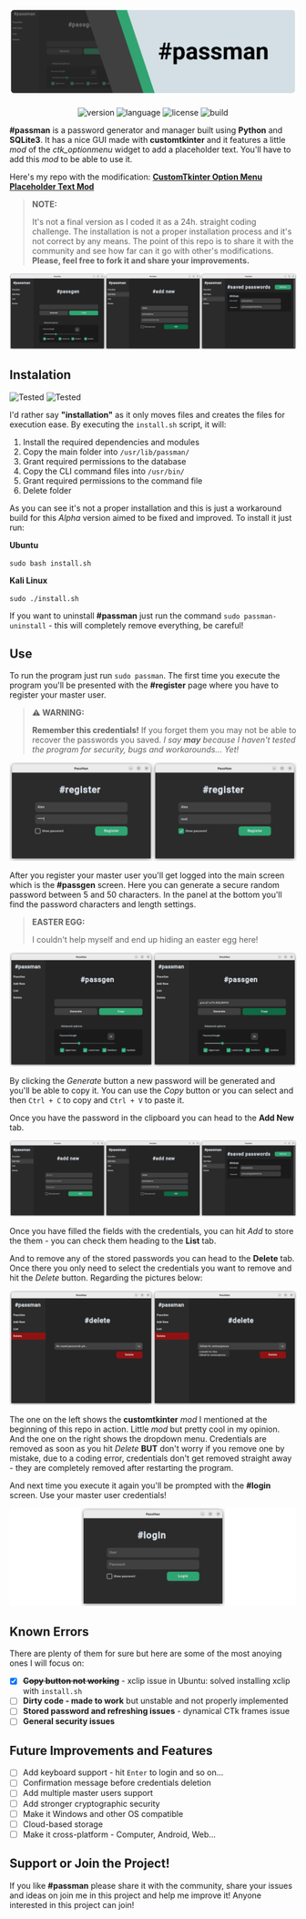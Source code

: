 ![passman header](/img/passman-header.png)
---
<div align="center">

![version](https://img.shields.io/badge/version-Alpha-31A472)
![language](https://img.shields.io/badge/language-Python-404040)
![license](https://img.shields.io/badge/license-GPLv3-lightgrey)
![build](https://img.shields.io/badge/build-passing-31A472)

</div>

**#passman** is a password generator and manager built using **Python** and **SQLite3**. It has a nice GUI made with **customtkinter** and it features a little *mod* of the *ctk_optionmenu* widget to add a placeholder text. You'll have to add this *mod* to be able to use it. 

Here's my repo with the modification: **[CustomTkinter Option Menu Placeholder Text Mod](https://github.com/amtzespinosa/CTk-optionmenu-placeholder)**

> **NOTE:**
>
> It's not a final version as I coded it as a 24h. straight coding challenge. The installation is not a proper installation process and it's not correct by any means. The point of this repo is to share it with the community and see how far can it go with other's modifications. **Please, feel free to fork it and share your improvements.**

![passman showcase](/img/showcase.png)

## Instalation
![Tested](https://img.shields.io/badge/Tested_In-Ubuntu-orange)
![Tested](https://img.shields.io/badge/Tested_In-Kali_Linux-blue)

I'd rather say **"installation"** as it only moves files and creates the files for execution ease. By executing the `install.sh` script, it will: 
1. Install the required dependencies and modules
2. Copy the main folder into `/usr/lib/passman/`
3. Grant required permissions to the database
4. Copy the CLI command files into `/usr/bin/`
5. Grant required permissions to the command file
6. Delete folder

As you can see it's not a proper installation and this is just a workaround build for this *Alpha* version aimed to be fixed and improved. To install it just run:

**Ubuntu**

`sudo bash install.sh`

**Kali Linux**

`sudo ./install.sh`

If you want to uninstall **#passman** just run the command `sudo passman-uninstall` - this will completely remove everything, be careful!

## Use

To run the program just run `sudo passman`. The first time you execute the program you'll be presented with the **#register** page where you have to register your master user. 

> **⚠️ WARNING:**
>
> **Remember this credentials!** If you forget them you may not be able to recover the passwords you saved. *I say **may** because I haven't tested the program for security, bugs and workarounds... Yet!*

![register showcase](/img/register-showcase.png)

After you register your master user you'll get logged into the main screen which is the **#passgen** screen. Here you can generate a secure random password between 5 and 50 characters. In the panel at the bottom you'll find the password characters and length settings. 

> **EASTER EGG:**
>
> I couldn't help myself and end up hiding an easter egg here!

![passgen showcase](/img/passgen-showcase.png)

By clicking the *Generate* button a new password will be generated and you'll be able to copy it. You can use the *Copy* button or you can select and then `Ctrl + C` to copy and `Ctrl + V` to paste it.

Once you have the password in the clipboard you can head to the **Add New** tab.

![add new showcase](/img/add-new-showcase.png)

Once you have filled the fields with the credentials, you can hit *Add* to store the them - you can check them heading to the **List** tab.

And to remove any of the stored passwords you can head to the **Delete** tab. Once there you only need to select the credentials you want to remove and hit the *Delete* button. Regarding the pictures below:

![delete showcase](/img/delete-showcase.png)

The one on the left shows the **customtkinter** *mod* I mentioned at the beginning of this repo in action. Little *mod* but pretty cool in my opinion. And the one on the right shows the dropdown menu. Credentials are removed as soon as you hit *Delete* **BUT** don't worry if you remove one by mistake, due to a coding error, credentials don't get removed straight away - they are completely removed after restarting the program.

And next time you execute it again you'll be prompted with the **#login** screen. Use your master user credentials!

![login showcase](/img/login-showcase.png)

## Known Errors

There are plenty of them for sure but here are some of the most anoying ones I will focus on:

- [x] **~~Copy button not working~~** - xclip issue in Ubuntu: solved installing xclip with `install.sh`
- [ ] **Dirty code - made to work** but unstable and not properly implemented
- [ ] **Stored password and refreshing issues** - dynamical CTk frames issue
- [ ] **General security issues**

## Future Improvements and Features

- [ ] Add keyboard support - hit `Enter` to login and so on...
- [ ] Confirmation message before credentials deletion
- [ ] Add multiple master users support
- [ ] Add stronger cryptographic security
- [ ] Make it Windows and other OS compatible
- [ ] Cloud-based storage
- [ ] Make it cross-platform - Computer, Android, Web...

## Support or Join the Project!

If you like **#passman** please share it with the community, share your issues and ideas on join me in this project and help me improve it! Anyone interested in this project can join!
